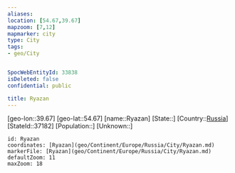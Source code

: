 ```yaml
---
aliases: 
location: [54.67,39.67]
mapzoom: [7,12] 
mapmarker: city 
type: City
tags:
- geo/City


SpocWebEntityId: 33838
isDeleted: false
confidential: public

title: Ryazan
---
```

[geo-lon::39.67]
[geo-lat::54.67]
[name::Ryazan]
[State::]
[Country::[Russia](geo/Continent/Europe/Russia.md)]
[StateId::37182]
[Population::]
[Unknown::]


```leaflet
id: Ryazan
coordinates: [Ryazan](geo/Continent/Europe/Russia/City/Ryazan.md)
markerFile: [Ryazan](geo/Continent/Europe/Russia/City/Ryazan.md)
defaultZoom: 11 
maxZoom: 18
```


